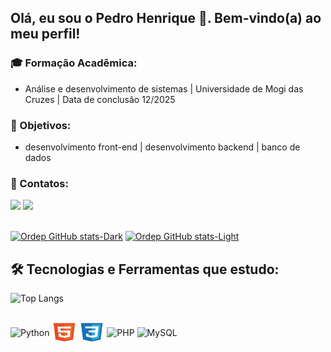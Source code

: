## Olá, eu sou o Pedro Henrique 🖖. Bem-vindo(a) ao meu perfil!
### 🎓 Formação Acadêmica:
- Análise e desenvolvimento de sistemas | Universidade de Mogi das Cruzes | Data de conclusão 12/2025
### 🚀 Objetivos:
- desenvolvimento front-end | desenvolvimento backend | banco de dados

### 📱 Contatos:
<div> 
  <a href = "mailto:henriquerodrigues20010@gmail.com"><img src="https://img.shields.io/badge/-Gmail-%23333?style=for-the-badge&logo=gmail&logoColor=white" target="_blank"></a>
  <a href="https://www.linkedin.com/in/pedrohenrique-desenvolvedor/" target="_blank"><img src="https://img.shields.io/badge/-LinkedIn-%230077B5?style=for-the-badge&logo=linkedin&logoColor=white" target="_blank"></a> 
  
</div><br>

[![Ordep GitHub stats-Dark](https://github-readme-stats.vercel.app/api?username=ordep-lopess&show_icons=true&theme=dark#gh-dark-mode-only)](https://github.com/ordep-lopess/github-readme-stats#gh-dark-mode-only)
[![Ordep GitHub stats-Light](https://github-readme-stats.vercel.app/api?username=ordep-lopess&show_icons=true&theme=default#gh-light-mode-only)](https://github.com/ordep-lopess/github-readme-stats#gh-light-mode-only)



## 🛠 Tecnologias e Ferramentas que estudo:
![Top Langs](https://github-readme-stats.vercel.app/api/top-langs/?username=ordep-lopess&layout=compact&theme=dark#gh-dark-mode-only)
<div style="display: inline_block"><br>
  <img align="center" alt="Python" height="30" width="40" src="https://cdn.jsdelivr.net/gh/devicons/devicon@latest/icons/python/python-original.svg">
  <img align="center" alt="HTML" height="30" width="40" src="https://raw.githubusercontent.com/devicons/devicon/master/icons/html5/html5-original.svg">
  <img align="center" alt="CSS" height="30" width="40" src="https://raw.githubusercontent.com/devicons/devicon/master/icons/css3/css3-original.svg">
  <img align="center" alt="PHP" height="30" width="40" src="https://cdn.jsdelivr.net/gh/devicons/devicon@latest/icons/php/php-original.svg"/> 
  <img align="center" alt="MySQL" height="50" width="60" src="https://cdn.jsdelivr.net/gh/devicons/devicon@latest/icons/mysql/mysql-original-wordmark.svg" />
</div>
